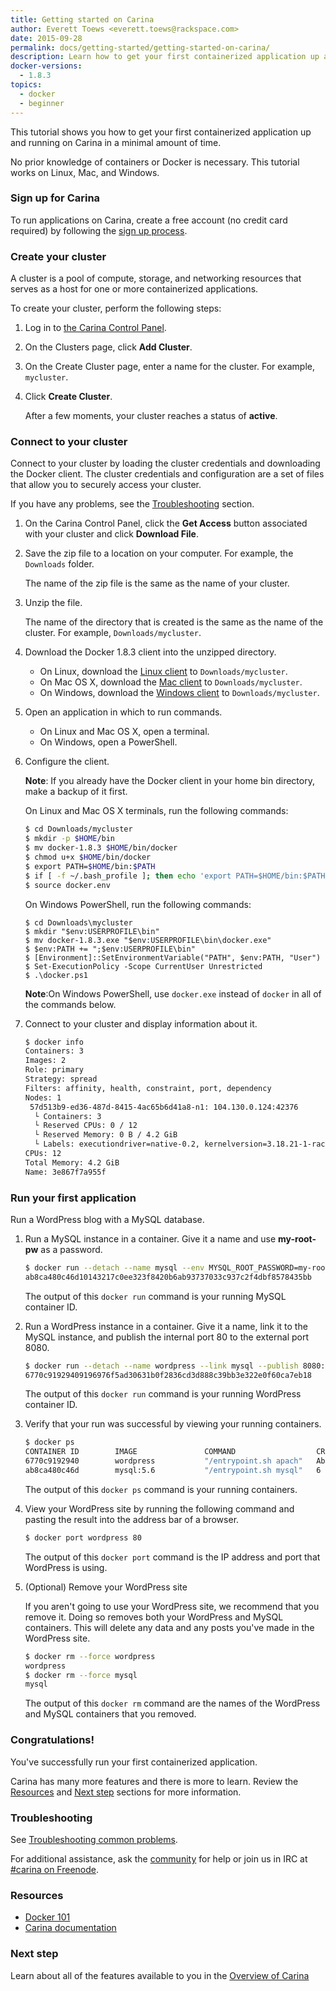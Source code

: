 ```yaml
---
title: Getting started on Carina
author: Everett Toews <everett.toews@rackspace.com>
date: 2015-09-28
permalink: docs/getting-started/getting-started-on-carina/
description: Learn how to get your first containerized application up and running on Carina in a minimal amount of time
docker-versions:
  - 1.8.3
topics:
  - docker
  - beginner
---
```


This tutorial shows you how to get your first containerized application up and running on Carina in a minimal amount of time.

No prior knowledge of containers or Docker is necessary. This tutorial works on Linux, Mac, and Windows.

### Sign up for Carina

To run applications on Carina, create a free account (no credit card required) by following the [sign up process](https://app.getcarina.com/signup).

### Create your cluster

A cluster is a pool of compute, storage, and networking resources that serves as a host for one or more containerized applications.

To create your cluster, perform the following steps:

1. Log in to [the Carina Control Panel](https://app.getcarina.com).

1. On the Clusters page, click **Add Cluster**.

1. On the Create Cluster page, enter a name for the cluster. For example, `mycluster`.

1. Click **Create Cluster**.

    After a few moments, your cluster reaches a status of **active**.

### Connect to your cluster

Connect to your cluster by loading the cluster credentials and downloading the Docker client. The cluster credentials and configuration are a set of files that allow you to securely access your cluster.

If you have any problems, see the [Troubleshooting](#troubleshooting) section.

1. On the Carina Control Panel, click the **Get Access** button associated with your cluster and click **Download File**.

1. Save the zip file to a location on your computer. For example, the `Downloads` folder.

    The name of the zip file is the same as the name of your cluster.

1. Unzip the file.

    The name of the directory that is created is the same as the name of the cluster. For example, `Downloads/mycluster`.

1. Download the Docker 1.8.3 client into the unzipped directory.
    - On Linux, download the [Linux client](https://get.docker.com/builds/Linux/x86_64/docker-1.8.3) to `Downloads/mycluster`.
    - On Mac OS X, download the [Mac client](https://get.docker.com/builds/Darwin/x86_64/docker-1.8.3) to `Downloads/mycluster`.
    - On Windows, download the [Windows client](https://get.docker.com/builds/Windows/x86_64/docker-1.8.3.exe) to `Downloads/mycluster`.

1. Open an application in which to run commands.
    - On Linux and Mac OS X, open a terminal.
    - On Windows, open a PowerShell.

1. Configure the client.

    **Note**: If you already have the Docker client in your home bin directory, make a backup of it first.

    On Linux and Mac OS X terminals, run the following commands:

    ```bash
    $ cd Downloads/mycluster
    $ mkdir -p $HOME/bin
    $ mv docker-1.8.3 $HOME/bin/docker
    $ chmod u+x $HOME/bin/docker
    $ export PATH=$HOME/bin:$PATH
    $ if [ -f ~/.bash_profile ]; then echo 'export PATH=$HOME/bin:$PATH' >> $HOME/.bash_profile; fi
    $ source docker.env
    ```

    On Windows PowerShell, run the following commands:

    ```
    $ cd Downloads\mycluster
    $ mkdir "$env:USERPROFILE\bin"
    $ mv docker-1.8.3.exe "$env:USERPROFILE\bin\docker.exe"
    $ $env:PATH += ";$env:USERPROFILE\bin"
    $ [Environment]::SetEnvironmentVariable("PATH", $env:PATH, "User")
    $ Set-ExecutionPolicy -Scope CurrentUser Unrestricted
    $ .\docker.ps1
    ```

    **Note**:On Windows PowerShell, use `docker.exe` instead of `docker` in all of the commands below.

1. Connect to your cluster and display information about it.

    ```bash
    $ docker info
    Containers: 3
    Images: 2
    Role: primary
    Strategy: spread
    Filters: affinity, health, constraint, port, dependency
    Nodes: 1
     57d513b9-ed36-487d-8415-4ac65b6d41a8-n1: 104.130.0.124:42376
      └ Containers: 3
      └ Reserved CPUs: 0 / 12
      └ Reserved Memory: 0 B / 4.2 GiB
      └ Labels: executiondriver=native-0.2, kernelversion=3.18.21-1-rackos, operatingsystem=Debian GNU/Linux 7 (wheezy) (containerized), storagedriver=aufs
    CPUs: 12
    Total Memory: 4.2 GiB
    Name: 3e867f7a955f
    ```

### Run your first application

Run a WordPress blog with a MySQL database.

1. Run a MySQL instance in a container. Give it a name and use **my-root-pw** as a password.

    ```bash
    $ docker run --detach --name mysql --env MYSQL_ROOT_PASSWORD=my-root-pw mysql:5.6
    ab8ca480c46d10143217c0ee323f8420b6ab93737033c937c2f4dbf8578435bb
    ```

    The output of this `docker run` command is your running MySQL container ID.

1. Run a WordPress instance in a container. Give it a name, link it to the MySQL instance, and publish the internal port 80 to the external port 8080.

    ```bash
    $ docker run --detach --name wordpress --link mysql --publish 8080:80 wordpress
    6770c91929409196976f5ad30631b0f2836cd3d888c39bb3e322e0f60ca7eb18
    ```

    The output of this `docker run` command is your running WordPress container ID.

1. Verify that your run was successful by viewing your running containers.

    ```bash
    $ docker ps
    CONTAINER ID        IMAGE               COMMAND                  CREATED              STATUS              PORTS                        NAMES
    6770c9192940        wordpress           "/entrypoint.sh apach"   About a minute ago   Up About a minute   104.130.0.124:8080->80/tcp   57d513b9-ed36-487d-8415-4ac65b6d41a8-n1/wordpress
    ab8ca480c46d        mysql:5.6           "/entrypoint.sh mysql"   6 minutes ago        Up 6 minutes        3306/tcp                     57d513b9-ed36-487d-8415-4ac65b6d41a8-n1/mysql,57d513b9-ed36-487d-8415-4ac65b6d41a8-n1/wordpress/mysql
    ```

    The output of this `docker ps` command is your running containers.

1. View your WordPress site by running the following command and pasting the result into the address bar of a browser.

    ```bash
    $ docker port wordpress 80
    ```

    The output of this `docker port` command is the IP address and port that WordPress is using.

1. (Optional) Remove your WordPress site

    If you aren't going to use your WordPress site, we recommend that you remove it. Doing so removes both your WordPress and MySQL containers. This will delete any data and any posts you've made in the WordPress site.

    ```bash
    $ docker rm --force wordpress
    wordpress
    $ docker rm --force mysql
    mysql
    ```

    The output of this `docker rm` command are the names of the WordPress and MySQL containers that you removed.

### Congratulations!

You've successfully run your first containerized application.

Carina has many more features and there is more to learn. Review the [Resources](#resources) and [Next step](#next-step) sections for more information.

### Troubleshooting

See [Troubleshooting common problems](/docs/tutorials/troubleshooting/).

For additional assistance, ask the [community](https://community.getcarina.com/) for help or join us in IRC at [#carina on Freenode](http://webchat.freenode.net/?channels=carina).

### Resources

* [Docker 101](/docs/tutorials/docker-101/)
* [Carina documentation](/docs/)

### Next step

Learn about all of the features available to you in the [Overview of Carina](/docs/tutorials/overview-of-carina)
